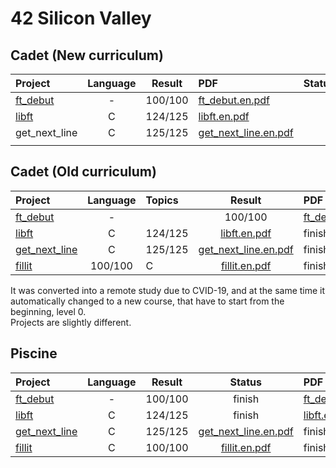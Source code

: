 42 Silicon Valley
===

Cadet (New curriculum)
---
|Project|Language|Result|PDF|Status|
|:--|:--:|:--:|:--|:--:|
|[ft_debut]|-|100/100|[ft_debut.en.pdf]||
|[libft]|C|124/125|[libft.en.pdf]||
|get_next_line|C|125/125|[get_next_line.en.pdf]||
||||||

Cadet (Old curriculum)
---

|Project|Language|Topics|Result|PDF|Status|
|:--|:--:|:--|:--:|:--|:--:|
|[ft_debut]|-||100/100|[ft_debut.en.pdf]|finish|
|[libft]|C|124/125|[libft.en.pdf]|finish|
|[get_next_line]|C|125/125|[get_next_line.en.pdf]|finish|
|[fillit]|100/100|C|[fillit.en.pdf]|finish|

[ft_debut]: https://github.com/lisy0123/42/tree/master/Cadet_old/ft_debut
[libft]: https://github.com/lisy0123/42/tree/master/Cadet_old/libft
[get_next_line]: https://github.com/lisy0123/42/tree/master/Cadet_old/get_next_line
[fillit]: https://github.com/lisy0123/42/tree/master/Cadet_old/fillit

[ft_debut.en.pdf]: https://github.com/lisy0123/42/blob/master/Cadet_old/PDF/ft_debut.en.pdf
[libft.en.pdf]: https://github.com/lisy0123/42/blob/master/Cadet_old/PDF/libft.en.pdf
[get_next_line.en.pdf]: https://github.com/lisy0123/42/blob/master/Cadet_old/PDF/get_next_line.en.pdf
[fillit.en.pdf]: https://github.com/lisy0123/42/blob/master/Cadet_old/PDF/fillit.en.pdf

It was converted into a remote study due to CVID-19, and at the same time it automatically changed to a new course, that have to start from the beginning, level 0.   
Projects are slightly different.   

Piscine
---

|Project|Language|Result|Status|PDF|
|:--|:--:|:--:|:--:|:--|
|[ft_debut]|-|100/100|finish|[ft_debut.en.pdf]|
|[libft]|C|124/125|finish|[libft.en.pdf]|
|[get_next_line]|C|125/125|[get_next_line.en.pdf]|finish|
|[fillit]|C|100/100|[fillit.en.pdf]|finish|

<!--stackedit_data:
eyJoaXN0b3J5IjpbLTExNzk2NzkxOTRdfQ==
-->